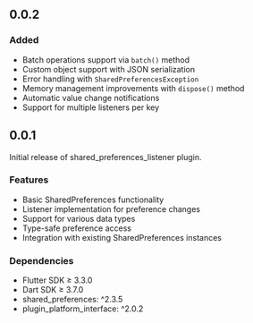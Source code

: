 ## 0.0.2

### Added
- Batch operations support via `batch()` method
- Custom object support with JSON serialization
- Error handling with `SharedPreferencesException`
- Memory management improvements with `dispose()` method
- Automatic value change notifications
- Support for multiple listeners per key

## 0.0.1

Initial release of shared_preferences_listener plugin.

### Features
- Basic SharedPreferences functionality
- Listener implementation for preference changes
- Support for various data types
- Type-safe preference access
- Integration with existing SharedPreferences instances

### Dependencies
- Flutter SDK ≥ 3.3.0
- Dart SDK ≥ 3.7.0
- shared_preferences: ^2.3.5
- plugin_platform_interface: ^2.0.2
